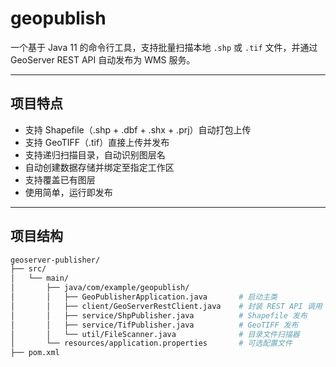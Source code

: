 # geopublish

一个基于 Java 11 的命令行工具，支持批量扫描本地 `.shp` 或 `.tif` 文件，并通过 GeoServer REST API 自动发布为 WMS 服务。

---

##  项目特点

- 支持 Shapefile（.shp + .dbf + .shx + .prj）自动打包上传
- 支持 GeoTIFF（.tif）直接上传并发布
- 支持递归扫描目录，自动识别图层名
- 自动创建数据存储并绑定至指定工作区
- 支持覆盖已有图层
- 使用简单，运行即发布

---

## 项目结构

```bash
geoserver-publisher/
├── src/
│   └── main/
│       ├── java/com/example/geopublish/
│       │   ├── GeoPublisherApplication.java       # 启动主类
│       │   ├── client/GeoServerRestClient.java    # 封装 REST API 调用
│       │   ├── service/ShpPublisher.java          # Shapefile 发布
│       │   ├── service/TifPublisher.java          # GeoTIFF 发布
│       │   └── util/FileScanner.java              # 目录文件扫描器
│       └── resources/application.properties       # 可选配置文件
├── pom.xml
